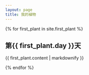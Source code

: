 ```yaml
---
layout: page
title: 我的植物
---
```


{% for first_plant in site.first_plant %}
  <h2>第{{ first_plant.day }}天</h2>
  <p>{{ first_plant.content | markdownify }}</p>
{% endfor %}
